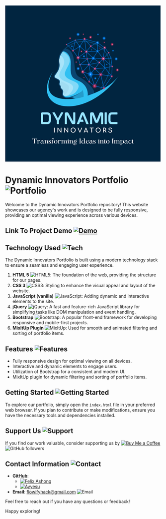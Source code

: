 ![Dynamic Innovators Logo](./asset/image/service_details_sample.png)



# Dynamic Innovators Portfolio ![Portfolio](https://img.shields.io/badge/Portfolio-Explore-brightgreen?style=flat-square)

Welcome to the Dynamic Innovators Portfolio repository! This website showcases our agency's work and is designed to be fully responsive, providing an optimal viewing experience across various devices.

## Link To Project Demo [![Demo](https://img.shields.io/badge/Demo-View%20Site-blue)](https://dynamic-innovators-portfolio.vercel.app/)

## Technology Used ![Tech](https://img.shields.io/badge/Technology-Used-blueviolet?style=flat-square)

The Dynamic Innovators Portfolio is built using a modern technology stack to ensure a seamless and engaging user experience.

1. **HTML 5** ![HTML5](https://img.shields.io/badge/HTML5-E34F26?style=flat-square&logo=html5&logoColor=white): The foundation of the web, providing the structure for our pages.
2. **CSS 3** ![CSS3](https://img.shields.io/badge/CSS3-1572B6?style=flat-square&logo=css3&logoColor=white): Styling to enhance the visual appeal and layout of the website.
3. **JavaScript (vanilla)** ![JavaScript](https://img.shields.io/badge/JavaScript-F7DF1E?style=flat-square&logo=javascript&logoColor=black): Adding dynamic and interactive elements to the site.
4. **jQuery** ![jQuery](https://img.shields.io/badge/jQuery-0769AD?style=flat-square&logo=jquery&logoColor=white): A fast and feature-rich JavaScript library for simplifying tasks like DOM manipulation and event handling.
5. **Bootstrap** ![Bootstrap](https://img.shields.io/badge/Bootstrap-563D7C?style=flat-square&logo=bootstrap&logoColor=white): A popular front-end framework for developing responsive and mobile-first projects.
6. **MixItUp Plugin** ![MixItUp](https://img.shields.io/badge/MixItUp-00A5E0?style=flat-square&logo=css3&logoColor=white): Used for smooth and animated filtering and sorting of portfolio items.

## Features ![Features](https://img.shields.io/badge/Features-Listed-orange?style=flat-square)

- Fully responsive design for optimal viewing on all devices.
- Interactive and dynamic elements to engage users.
- Utilization of Bootstrap for a consistent and modern UI.
- MixItUp plugin for dynamic filtering and sorting of portfolio items.

## Getting Started ![Getting Started](https://img.shields.io/badge/Getting%20Started-Explore-brightgreen?style=flat-square)

To explore our portfolio, simply open the `index.html` file in your preferred web browser. If you plan to contribute or make modifications, ensure you have the necessary tools and dependencies installed.

## Support Us ![Support](https://img.shields.io/badge/Support%20Us-Buy%20Me%20a%20Coffee-orange?style=flat-square&logo=buy-me-a-coffee)

If you find our work valuable, consider supporting us by [![Buy Me a Coffee](https://img.shields.io/badge/Buy%20Me%20a%20Coffee-Donate-orange?style=flat-square&logo=buy-me-a-coffee)](https://www.buymeacoffee.com/felixashong) ![GitHub followers](https://img.shields.io/github/followers/FelixAshong?style=social)

## Contact Information ![Contact](https://img.shields.io/badge/Contact-Reach%20Out-blue?style=flat-square)

- **GitHub**:
  - [![Felix Ashong](https://img.shields.io/github/followers/FelixAshong?style=social&logo=github)](https://github.com/FelixAshong)
  - [![Ayyesu](https://img.shields.io/github/followers/ayyesu?style=social&logo=github)](https://github.com/ayyesu)
- **Email**: <flowifyhack@gmail.com> ![Email](https://img.shields.io/badge/Email-Contact%20Us-red?style=flat-square)

Feel free to reach out if you have any questions or feedback!

Happy exploring!
